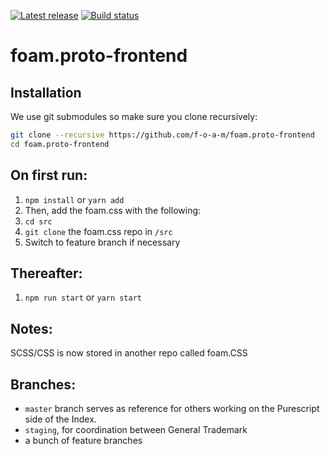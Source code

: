 [![Latest release](http://img.shields.io/github/release/f-o-a-m/foam.proto-frontend.svg?branch=master)](https://github.com/f-o-a-m/foam.proto-frontend/releases)
[![Build status](https://travis-ci.com/f-o-a-m/foam.proto-frontend.svg?token=S5ycohXqQwQa9vbXx9fF&branch=travis)](https://travis-ci.com/f-o-a-m/foam.proto-frontend?branch=master)

# foam.proto-frontend

## Installation

We use git submodules so make sure you clone recursively:

```bash
git clone --recursive https://github.com/f-o-a-m/foam.proto-frontend
cd foam.proto-frontend
```

## On first run:
1. `npm install` or `yarn add`
2. Then, add the foam.css with the following:
3. `cd src`
4. `git clone` the foam.css repo in `/src`
5. Switch to feature branch if necessary

## Thereafter:
1. `npm run start` or `yarn start`

## Notes:
SCSS/CSS is now stored in another repo called foam.CSS

## Branches:
- `master` branch serves as reference for others working on the Purescript side of the Index.
- `staging`, for coordination between General Trademark
- a bunch of feature branches
